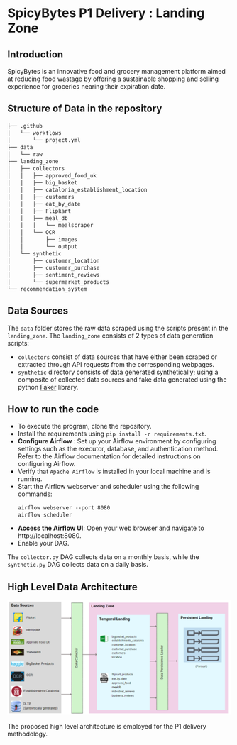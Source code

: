 # SpicyBytes P1 Delivery : Landing Zone

## Introduction
SpicyBytes is an innovative food and grocery management platform aimed at reducing food wastage by offering a sustainable shopping and selling experience for groceries nearing their expiration date. 

## Structure of Data in the repository

```plaintext
├── .github
│   └── workflows
│       └── project.yml
├── data
│   └── raw
├── landing_zone
│   ├── collectors
│   │   ├── approved_food_uk
│   │   ├── big_basket
│   │   ├── catalonia_establishment_location
│   │   ├── customers
│   │   ├── eat_by_date
│   │   ├── Flipkart
│   │   ├── meal_db
│   │   │   └── mealscraper
│   │   └── OCR
│   │       ├── images
│   │       └── output
│   └── synthetic
│       ├── customer_location
│       ├── customer_purchase
│       ├── sentiment_reviews
│       └── supermarket_products
└── recommendation_system

```

## Data Sources

The `data` folder stores the raw data scraped using the scripts present in the `landing_zone`. The `landing_zone` consists of 2 types of data generation scripts:
- `collectors` consist of data sources that have either been scraped or extracted through API requests from the corresponding webpages.
- `synthetic` directory consists of data generated synthetically; using a composite of collected data sources and fake data generated using the python [Faker](https://pypi.org/project/Faker/0.7.4/) library.


## How to run the code

- To execute the program, clone the repository.
- Install the requirements using `pip install -r requirements.txt`.
- **Configure Airflow** : Set up your Airflow environment by configuring settings such as the executor, database, and authentication method. Refer to the Airflow documentation for detailed instructions on configuring Airflow.
- Verify that `Apache Airflow` is installed in your local machine and is running.
- Start the Airflow webserver and scheduler using the following commands:
  ```
  airflow webserver --port 8080
  airflow scheduler
  ```
- **Access the Airflow UI**: Open your web browser and navigate to http://localhost:8080.
- Enable your DAG.

The `collector.py` DAG collects data on a monthly basis, while the `synthetic.py` DAG collects data on a daily basis.


## High Level Data Architecture

![High Level Architecture](./readme_info/three-tier.png)

The proposed high level architecture is employed for the P1 delivery methodology.


